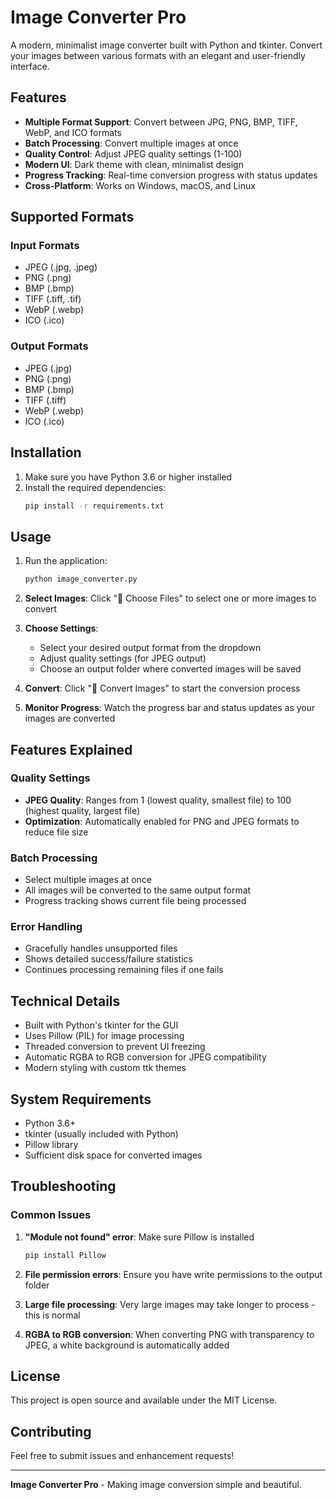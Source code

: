 # Image Converter Pro

A modern, minimalist image converter built with Python and tkinter. Convert your images between various formats with an elegant and user-friendly interface.

## Features

- **Multiple Format Support**: Convert between JPG, PNG, BMP, TIFF, WebP, and ICO formats
- **Batch Processing**: Convert multiple images at once
- **Quality Control**: Adjust JPEG quality settings (1-100)
- **Modern UI**: Dark theme with clean, minimalist design
- **Progress Tracking**: Real-time conversion progress with status updates
- **Cross-Platform**: Works on Windows, macOS, and Linux

## Supported Formats

### Input Formats
- JPEG (.jpg, .jpeg)
- PNG (.png)
- BMP (.bmp)
- TIFF (.tiff, .tif)
- WebP (.webp)
- ICO (.ico)

### Output Formats
- JPEG (.jpg)
- PNG (.png)
- BMP (.bmp)
- TIFF (.tiff)
- WebP (.webp)
- ICO (.ico)

## Installation

1. Make sure you have Python 3.6 or higher installed
2. Install the required dependencies:
   ```bash
   pip install -r requirements.txt
   ```

## Usage

1. Run the application:
   ```bash
   python image_converter.py
   ```

2. **Select Images**: Click "📁 Choose Files" to select one or more images to convert

3. **Choose Settings**:
   - Select your desired output format from the dropdown
   - Adjust quality settings (for JPEG output)
   - Choose an output folder where converted images will be saved

4. **Convert**: Click "🚀 Convert Images" to start the conversion process

5. **Monitor Progress**: Watch the progress bar and status updates as your images are converted

## Features Explained

### Quality Settings
- **JPEG Quality**: Ranges from 1 (lowest quality, smallest file) to 100 (highest quality, largest file)
- **Optimization**: Automatically enabled for PNG and JPEG formats to reduce file size

### Batch Processing
- Select multiple images at once
- All images will be converted to the same output format
- Progress tracking shows current file being processed

### Error Handling
- Gracefully handles unsupported files
- Shows detailed success/failure statistics
- Continues processing remaining files if one fails

## Technical Details

- Built with Python's tkinter for the GUI
- Uses Pillow (PIL) for image processing
- Threaded conversion to prevent UI freezing
- Automatic RGBA to RGB conversion for JPEG compatibility
- Modern styling with custom ttk themes

## System Requirements

- Python 3.6+
- tkinter (usually included with Python)
- Pillow library
- Sufficient disk space for converted images

## Troubleshooting

### Common Issues

1. **"Module not found" error**: Make sure Pillow is installed
   ```bash
   pip install Pillow
   ```

2. **File permission errors**: Ensure you have write permissions to the output folder

3. **Large file processing**: Very large images may take longer to process - this is normal

4. **RGBA to RGB conversion**: When converting PNG with transparency to JPEG, a white background is automatically added

## License

This project is open source and available under the MIT License.

## Contributing

Feel free to submit issues and enhancement requests!

---

**Image Converter Pro** - Making image conversion simple and beautiful.
